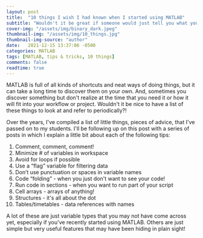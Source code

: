 ```yaml
---
layout: post
title:  "10 things I wish I had known when I started using MATLAB"
subtitle: "Wouldn't it be great if someone would just tell you what you need to know right from the beginning?!?!"
cover-img: "/assets/img/binary_dark.jpeg"
thumbnail-img: "/assets/img/10_things.jpg"
thumbnail-img-source: "author"
date:   2021-12-15 13:37:06 -0500
categories: MATLAB
tags: [MATLAB, tips & tricks, 10 things]
comments: false
readtime: true
---
```

MATLAB is full of all kinds of shortcuts and neat ways of doing things, but it can take a long time to discover them on your own. And, sometimes you discover something but don't realize at the time that you need it or how it will fit into your workflow or project. Wouldn't it be nice to have a list of these things to look at and refer to periodically?!

Over the years, I've compiled a list of little things, pieces of advice, that I've passed on to my students. I'll be following up on this post with a series of posts in which I explain a little bit about each of the following tips:

1. Comment, comment, comment!
5. Minimize # of variables in workspace
6. Avoid for loops if possible
7. Use a “flag” variable for filtering data
8. Don’t use punctuation or spaces in variable names
9. Code “folding” - when you just don't want to see your code!
10. Run code in sections - when you want to run part of your script
2. Cell arrays - arrays of anything!
3. Structures - it's all about the dot
4. Tables/timetables - data references with names

A lot of these are just variable types that you may not have come across yet, especially if you've recently started using MATLAB. Others are just simple but very useful features that may have been hiding in plain sight!